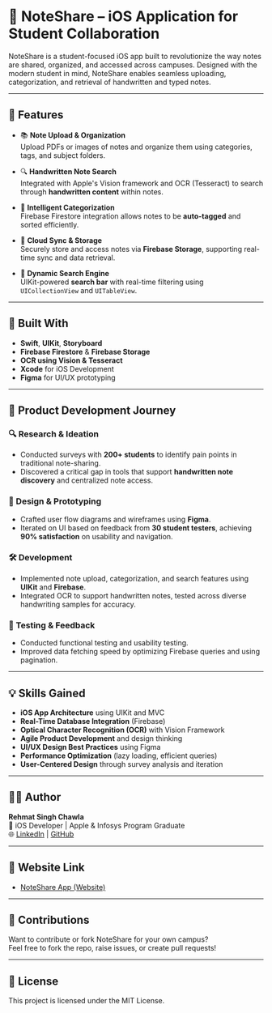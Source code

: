 # 📒 NoteShare – iOS Application for Student Collaboration

NoteShare is a student-focused iOS app built to revolutionize the way notes are shared, organized, and accessed across campuses. Designed with the modern student in mind, NoteShare enables seamless uploading, categorization, and retrieval of handwritten and typed notes.

---

## 🚀 Features

- 📚 **Note Upload & Organization**  
  Upload PDFs or images of notes and organize them using categories, tags, and subject folders.

- 🔍 **Handwritten Note Search**  
  Integrated with Apple's Vision framework and OCR (Tesseract) to search through **handwritten content** within notes.

- 🧠 **Intelligent Categorization**  
  Firebase Firestore integration allows notes to be **auto-tagged** and sorted efficiently.

- 💾 **Cloud Sync & Storage**  
  Securely store and access notes via **Firebase Storage**, supporting real-time sync and data retrieval.

- 🔎 **Dynamic Search Engine**  
  UIKit-powered **search bar** with real-time filtering using `UICollectionView` and `UITableView`.

---

## 📱 Built With

- **Swift**, **UIKit**, **Storyboard**
- **Firebase Firestore** & **Firebase Storage**
- **OCR using Vision & Tesseract**
- **Xcode** for iOS Development
- **Figma** for UI/UX prototyping

---

## 🧩 Product Development Journey

### 🔍 Research & Ideation
- Conducted surveys with **200+ students** to identify pain points in traditional note-sharing.
- Discovered a critical gap in tools that support **handwritten note discovery** and centralized note access.

### 🎨 Design & Prototyping
- Crafted user flow diagrams and wireframes using **Figma**.
- Iterated on UI based on feedback from **30 student testers**, achieving **90% satisfaction** on usability and navigation.

### 🛠️ Development
- Implemented note upload, categorization, and search features using **UIKit** and **Firebase**.
- Integrated OCR to support handwritten notes, tested across diverse handwriting samples for accuracy.

### 🧪 Testing & Feedback
- Conducted functional testing and usability testing.
- Improved data fetching speed by optimizing Firebase queries and using pagination.

---

## 💡 Skills Gained

- **iOS App Architecture** using UIKit and MVC
- **Real-Time Database Integration** (Firebase)
- **Optical Character Recognition (OCR)** with Vision Framework
- **Agile Product Development** and design thinking
- **UI/UX Design Best Practices** using Figma
- **Performance Optimization** (lazy loading, efficient queries)
- **User-Centered Design** through survey analysis and iteration

---

## 🧑‍💻 Author

**Rehmat Singh Chawla**  
🧠 iOS Developer | Apple & Infosys Program Graduate  
🌐 [LinkedIn](https://linkedin.com/in/rhmt80) | [GitHub](https://github.com/rhmt80)

---

## 📂 Website Link

- [NoteShare App (Website)](https://note-share-web.vercel.app)

---

## 🤝 Contributions

Want to contribute or fork NoteShare for your own campus?  
Feel free to fork the repo, raise issues, or create pull requests!

---

## 📜 License

This project is licensed under the MIT License.
